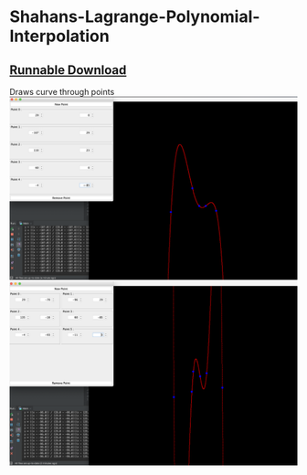 # Shahans-Lagrange-Polynomial-Interpolation
## [Runnable Download](https://github.com/shahanneda/Shahans-Lagrange-Polynomial-Interpolation/releases/download/1.0/LagrangePolynomialInterpolation.jar) 
Draws curve through points
![example1](pics/pic1.png)
![example2](pics/pic2.png)

